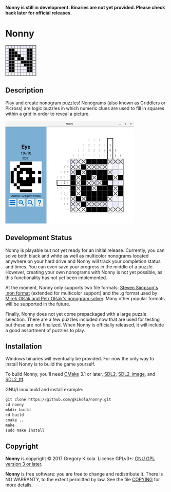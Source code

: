 **Nonny is still in development. Binaries are not yet provided. Please
check back later for official releases.**

Nonny
=====

![Nonny](media/nonny.png)

Description
-----------

Play and create nonogram puzzles! Nonograms (also known as Griddlers
or Picross) are logic puzzles in which numeric clues are used to fill
in squares within a grid in order to reveal a picture.

![Puzzle](media/screenshots/puzzle_sm.png)


Development Status
------------------

Nonny is playable but not yet ready for an initial release. Currently,
you can solve both black and white as well as multicolor nonograms
located anywhere on your hard drive and Nonny will track your
completion status and times. You can even save your progress in the
middle of a puzzle. However, creating your own nonograms with Nonny is
not yet possible, as this functionality has not yet been implemented.

At the moment, Nonny only supports two file formats: [Steven Simpson's
.non format](http://www.lancaster.ac.uk/~simpsons/nonogram/) (extended
for multicolor support) and the .g format used by [Mirek Olšák and
Petr Olšák's nonogram
solver](http://www.olsak.net/grid.html#English). Many other popular
formats will be supported in the future.

Finally, Nonny does not yet come prepackaged with a large puzzle
selection. There are a few puzzles included now that are used for
testing but these are not finalized. When Nonny is officially
released, it will include a good assortment of puzzles to play.


Installation
------------

Windows binaries will eventually be provided. For now the only way to
install Nonny is to build the game yourself.

To build Nonny, you'll need [CMake](https://cmake.org/) 3.1 or later,
[SDL2](https://www.libsdl.org/),
[SDL2_image](https://www.libsdl.org/projects/SDL_image/), and
[SDL2_ttf](https://www.libsdl.org/projects/SDL_ttf/).

GNU/Linux build and install example:
```
git clone https://github.com/gkikola/nonny.git
cd nonny
mkdir build
cd build
cmake ..
make
sudo make install
```


Copyright
---------

**Nonny** is copyright &copy; 2017 Gregory Kikola. License GPLv3+:
[GNU GPL version 3 or later](http://www.gnu.org/licenses/gpl.html).

**Nonny** is free software: you are free to change and redistribute it. There
is NO WARRANTY, to the extent permitted by law. See the file
[COPYING](COPYING) for more details.
